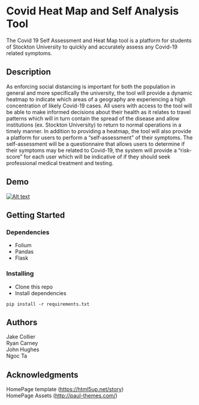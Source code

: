 # Covid Heat Map and Self Analysis Tool
The Covid 19 Self Assessment and Heat Map tool is a platform for students of Stockton University to quickly and accurately assess any Covid-19 related symptoms.

## Description

As enforcing social distancing is important for both the population in general and more specifically the university, the tool will provide a dynamic heatmap to indicate which areas of a geography are experiencing a high concentration of likely Covid-19 cases. All users with access to the tool will be able to make informed decisions about their health as it relates to travel patterns which will in turn contain the spread of the disease and allow institutions (ex. Stockton University) to return to normal operations in a timely manner. 
In addition to providing a heatmap, the tool will also provide a platform for users to perform a “self-assessment” of their symptoms. The self-assessment will be a questionnaire that allows users to determine if their symptoms may be related to Covid-19, the system will provide a “risk-score” for each user which will be indicative of if they should seek professional medical treatment and testing. 

## Demo
[![Alt text](https://img.youtube.com/vi/V5QZBgJvezM/0.jpg)](https://www.youtube.com/watch?v=V5QZBgJvezM)

## Getting Started

### Dependencies

* Folium
* Pandas
* Flask

### Installing

* Clone this repo
* Install dependencies   
```
pip install -r requirements.txt
```


## Authors
Jake Collier  
Ryan Carney  
John Hughes  
Ngoc Ta

## Acknowledgments
HomePage template (https://html5up.net/story)  
HomePage Assets (http://paul-themes.com/)  

